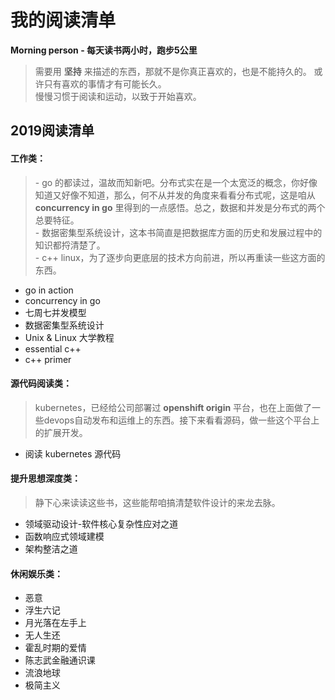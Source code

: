 # 我的阅读清单
**Morning person - 每天读书两小时，跑步5公里**  
>需要用 **坚持** 来描述的东西，那就不是你真正喜欢的，也是不能持久的。 或许只有喜欢的事情才有可能长久。  
慢慢习惯于阅读和运动，以致于开始喜欢。  

  
## 2019阅读清单

#### 工作类：
> \- go 的都读过，温故而知新吧。分布式实在是一个太宽泛的概念，你好像知道又好像不知道，那么，何不从并发的角度来看看分布式呢，这是咱从 **concurrency in go** 里得到的一点感悟。总之，数据和并发是分布式的两个总要特征。  
> \- 数据密集型系统设计，这本书简直是把数据库方面的历史和发展过程中的知识都捋清楚了。  
> \- c++  linux，为了逐步向更底层的技术方向前进，所以再重读一些这方面的东西。
- go in action 
- concurrency in go
- 七周七并发模型
- 数据密集型系统设计
- Unix & Linux 大学教程
- essential c++
- c++ primer

#### 源代码阅读类：
> kubernetes，已经给公司部署过 **openshift origin** 平台，也在上面做了一些devops自动发布和运维上的东西。接下来看看源码，做一些这个平台上的扩展开发。  
- 阅读 kubernetes 源代码

#### 提升思想深度类：
> 静下心来读读这些书，这些能帮咱搞清楚软件设计的来龙去脉。
- 领域驱动设计-软件核心复杂性应对之道
- 函数响应式领域建模
- 架构整洁之道

#### 休闲娱乐类：
- 恶意
- 浮生六记
- 月光落在左手上
- 无人生还
- 霍乱时期的爱情
- 陈志武金融通识课
- 流浪地球
- 极简主义

